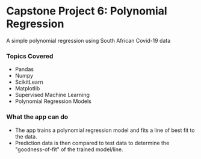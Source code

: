 
# Capstone Project 6: Polynomial Regression

A simple polynomial regression using South African Covid-19 data

### Topics Covered
* Pandas
* Numpy
* ScikitLearn
* Matplotlib
* Supervised Machine Learning
* Polynomial Regression Models

### What the app can do

* The app trains a polynomial regression model and fits a line of best fit to the data.
* Prediction data is then compared to test data to determine the "goodness-of-fit" of the trained model/line.